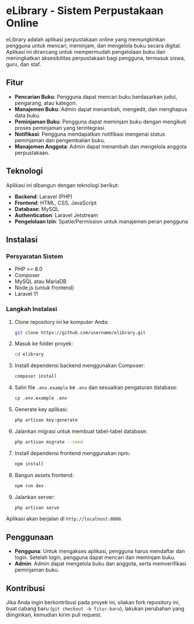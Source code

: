 # eLibrary - Sistem Perpustakaan Online

eLibrary adalah aplikasi perpustakaan online yang memungkinkan pengguna untuk mencari, meminjam, dan mengelola buku secara digital. Aplikasi ini dirancang untuk mempermudah pengelolaan buku dan meningkatkan aksesibilitas perpustakaan bagi pengguna, termasuk siswa, guru, dan staf.

## Fitur

- **Pencarian Buku**: Pengguna dapat mencari buku berdasarkan judul, pengarang, atau kategori.
- **Manajemen Buku**: Admin dapat menambah, mengedit, dan menghapus data buku.
- **Peminjaman Buku**: Pengguna dapat meminjam buku dengan mengikuti proses peminjaman yang terintegrasi.
- **Notifikasi**: Pengguna mendapatkan notifikasi mengenai status peminjaman dan pengembalian buku.
- **Manajemen Anggota**: Admin dapat menambah dan mengelola anggota perpustakaan.

## Teknologi

Aplikasi ini dibangun dengan teknologi berikut:
- **Backend**: Laravel (PHP)
- **Frontend**: HTML, CSS, JavaScript
- **Database**: MySQL
- **Authentication**: Laravel Jetstream
- **Pengelolaan Izin**: Spatie/Permission untuk manajemen peran pengguna

## Instalasi

### Persyaratan Sistem

- PHP >= 8.0
- Composer
- MySQL atau MariaDB
- Node.js (untuk frontend)
- Laravel 11

### Langkah Instalasi

1. Clone repository ini ke komputer Anda:
    ```bash
    git clone https://github.com/username/elibrary.git
    ```

2. Masuk ke folder proyek:
    ```bash
    cd elibrary
    ```

3. Install dependensi backend menggunakan Composer:
    ```bash
    composer install
    ```

4. Salin file `.env.example` ke `.env` dan sesuaikan pengaturan database:
    ```bash
    cp .env.example .env
    ```

5. Generate key aplikasi:
    ```bash
    php artisan key:generate
    ```

6. Jalankan migrasi untuk membuat tabel-tabel database:
    ```bash
    php artisan migrate --seed
    ```

7. Install dependensi frontend menggunakan npm:
    ```bash
    npm install
    ```

8. Bangun assets frontend:
    ```bash
    npm run dev
    ```

9. Jalankan server:
    ```bash
    php artisan serve
    ```

Aplikasi akan berjalan di `http://localhost:8000`.

## Penggunaan

- **Pengguna**: Untuk mengakses aplikasi, pengguna harus mendaftar dan login. Setelah login, pengguna dapat mencari dan meminjam buku.
- **Admin**: Admin dapat mengelola buku dan anggota, serta memverifikasi peminjaman buku.

## Kontribusi

Jika Anda ingin berkontribusi pada proyek ini, silakan fork repository ini, buat cabang baru (`git checkout -b fitur-baru`), lakukan perubahan yang diinginkan, kemudian kirim pull request.
